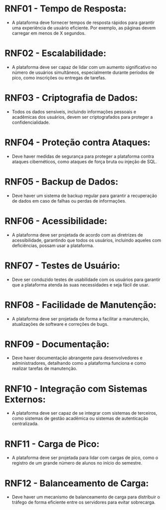 # RNF01 - Tempo de Resposta:
- A plataforma deve fornecer tempos de resposta rápidos para garantir uma experiência de usuário eficiente. Por exemplo, as páginas devem carregar em menos de X segundos.

# RNF02 - Escalabilidade:
- A plataforma deve ser capaz de lidar com um aumento significativo no número de usuários simultâneos, especialmente durante períodos de pico, como inscrições ou entregas de tarefas.

# RNF03 - Criptografia de Dados:
- Todos os dados sensíveis, incluindo informações pessoais e acadêmicas dos usuários, devem ser criptografados para proteger a confidencialidade.

# RNF04 - Proteção contra Ataques:
- Deve haver medidas de segurança para proteger a plataforma contra ataques cibernéticos, como ataques de força bruta ou injeção de SQL.

# RNF05 - Backup de Dados:
- Deve haver um sistema de backup regular para garantir a recuperação de dados em caso de falhas ou perdas de informações.

# RNF06 - Acessibilidade:
- A plataforma deve ser projetada de acordo com as diretrizes de acessibilidade, garantindo que todos os usuários, incluindo aqueles com deficiências, possam usar a plataforma.

# RNF07 - Testes de Usuário:
- Deve ser conduzido testes de usabilidade com os usuários para garantir que a plataforma atenda às suas necessidades e seja fácil de usar.

# RNF08 - Facilidade de Manutenção:
- A plataforma deve ser projetada de forma a facilitar a manutenção, atualizações de software e correções de bugs.

# RNF09 - Documentação:
- Deve haver documentação abrangente para desenvolvedores e administradores, detalhando como a plataforma funciona e como realizar tarefas de manutenção.

# RNF10 - Integração com Sistemas Externos:
- A plataforma deve ser capaz de se integrar com sistemas de terceiros, como sistemas de gestão acadêmica ou sistemas de autenticação centralizada.

# RNF11 - Carga de Pico:
- A plataforma deve ser projetada para lidar com cargas de pico, como o registro de um grande número de alunos no início do semestre.

# RNF12 - Balanceamento de Carga:
- Deve haver um mecanismo de balanceamento de carga para distribuir o tráfego de forma eficiente entre os servidores para evitar sobrecarga.
